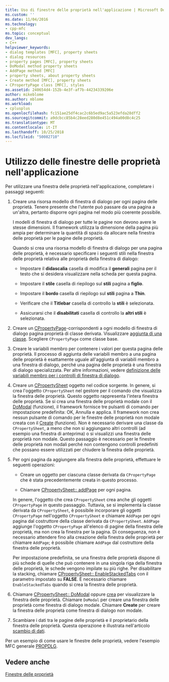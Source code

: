 ```yaml
---
title: Uso di finestre delle proprietà nell'applicazione | Microsoft Docs
ms.custom: ''
ms.date: 11/04/2016
ms.technology:
- cpp-mfc
ms.topic: conceptual
dev_langs:
- C++
helpviewer_keywords:
- dialog templates [MFC], property sheets
- dialog resources
- property pages [MFC], property sheets
- DoModal method property sheets
- AddPage method [MFC]
- property sheets, about property sheets
- Create method [MFC], property sheets
- CPropertyPage class [MFC], styles
ms.assetid: 240654d4-152b-4e3f-af7b-44234339206e
author: mikeblome
ms.author: mblome
ms.workload:
- cplusplus
ms.openlocfilehash: fc151ae25df4cac2c6b5ed9ac5a523efda28dff2
ms.sourcegitcommit: a9dcbcc85b4c28eed280d8e451c494a00d8c4c25
ms.translationtype: MT
ms.contentlocale: it-IT
ms.lasthandoff: 10/25/2018
ms.locfileid: "50082710"
---
```

# <a name="using-property-sheets-in-your-application"></a>Utilizzo delle finestre delle proprietà nell'applicazione

Per utilizzare una finestra delle proprietà nell'applicazione, completare i passaggi seguenti:

1. Creare una risorsa modello di finestra di dialogo per ogni pagina delle proprietà. Tenere presente che l'utente può passare da una pagina a un'altra, pertanto disporre ogni pagina nel modo più coerente possibile.

   I modelli di finestra di dialogo per tutte le pagine non devono avere le stesse dimensioni. Il framework utilizza la dimensione della pagina più ampia per determinare la quantità di spazio da allocare nella finestra delle proprietà per le pagine delle proprietà.

   Quando si crea una risorsa modello di finestra di dialogo per una pagina delle proprietà, è necessario specificare i seguenti stili nella finestra delle proprietà relativa alle proprietà della finestra di dialogo:

   - Impostare il **didascalia** casella di modifica il **generali** pagina per il testo che si desidera visualizzare nella scheda per questa pagina.

   - Impostare il **stile** casella di riepilogo sul **stili** pagina a **figlio**.

   - Impostare il **bordo** casella di riepilogo sul **stili** pagina a **Thin**.

   - Verificare che il **Titlebar** casella di controllo la **stili** è selezionata.

   - Assicurarsi che il **disabilitati** casella di controllo la **altri stili** è selezionata.

1. Creare un [CPropertyPage](../mfc/reference/cpropertypage-class.md)-corrispondenti a ogni modello di finestra di dialogo pagina proprietà di classe derivata. Visualizzare [aggiunta di una classe](../ide/adding-a-class-visual-cpp.md). Scegliere `CPropertyPage` come classe base.

1. Creare le variabili membro per contenere i valori per questa pagina delle proprietà. Il processo di aggiunta delle variabili membro a una pagina delle proprietà è esattamente uguale all'aggiunta di variabili membro a una finestra di dialogo, perché una pagina delle proprietà è una finestra di dialogo specializzata. Per altre informazioni, vedere [definizione delle variabili membro per i controlli di finestra di dialogo](../windows/defining-member-variables-for-dialog-controls.md).

1. Creare un [CPropertySheet](../mfc/reference/cpropertysheet-class.md) oggetto nel codice sorgente. In genere, si crea l'oggetto `CPropertySheet` nel gestore per il comando che visualizza la finestra delle proprietà. Questo oggetto rappresenta l'intera finestra delle proprietà. Se si crea una finestra delle proprietà modale con il [DoModal](../mfc/reference/cpropertysheet-class.md#domodal) (funzione), il framework fornisce tre pulsanti di comando per impostazione predefinita: OK, Annulla e applica. Il framework non crea nessun pulsante di comando per le finestre delle proprietà non modale creata con il [Create](../mfc/reference/cpropertysheet-class.md#create) (funzione). Non è necessario derivare una classe da `CPropertySheet`, a meno che non si aggiungano altri controlli (ad esempio una finestra di anteprima) o si visualizzi una finestra delle proprietà non modale. Questo passaggio è necessario per le finestre delle proprietà non modali perché non contengono controlli predefiniti che possano essere utilizzati per chiudere la finestra delle proprietà.

1. Per ogni pagina da aggiungere alla finestra delle proprietà, effettuare le seguenti operazioni:

   - Creare un oggetto per ciascuna classe derivata da `CPropertyPage` che è stata precedentemente creata in questo processo.

   - Chiamare [CPropertySheet:: addPage](../mfc/reference/cpropertysheet-class.md#addpage) per ogni pagina.

   In genere, l'oggetto che crea `CPropertySheet` crea anche gli oggetti `CPropertyPage` in questo passaggio. Tuttavia, se si implementa la classe derivata da `CPropertySheet`, è possibile incorporare gli oggetti `CPropertyPage` nell'oggetto `CPropertySheet` e chiamare `AddPage` per ogni pagina dal costruttore della classe derivata da `CPropertySheet`. `AddPage` aggiunge l'oggetto `CPropertyPage` all'elenco di pagine della finestra delle proprietà, ma non crea la finestra per la pagina. Di conseguenza, non è necessario attendere fino alla creazione della finestra delle proprietà per chiamare `AddPage`; è possibile chiamare `AddPage` dal costruttore della finestra delle proprietà.

   Per impostazione predefinita, se una finestra delle proprietà dispone di più schede di quelle che può contenere in una singola riga della finestra delle proprietà, le schede vengono impilate su più righe. Per disabilitare la stacking, chiamare [CPropertySheet:: EnableStackedTabs](../mfc/reference/cpropertysheet-class.md#enablestackedtabs) con il parametro impostato su **FALSE**. È necessario chiamare `EnableStackedTabs` quando si crea la finestra delle proprietà.

1. Chiamare [CPropertySheet:: DoModal](../mfc/reference/cpropertysheet-class.md#domodal) oppure [crea](../mfc/reference/cpropertysheet-class.md#create) per visualizzare la finestra delle proprietà. Chiamare `DoModal` per creare una finestra delle proprietà come finestra di dialogo modale. Chiamare **Create** per creare la finestra delle proprietà come finestra di dialogo non modale.

1. Scambiare i dati tra le pagine delle proprietà e il proprietario della finestra delle proprietà. Questa operazione è illustrata nell'articolo [scambio di dati](../mfc/exchanging-data.md).

Per un esempio di come usare le finestre delle proprietà, vedere l'esempio MFC generale [PROPDLG](../visual-cpp-samples.md).

## <a name="see-also"></a>Vedere anche

[Finestre delle proprietà](../mfc/property-sheets-mfc.md)

